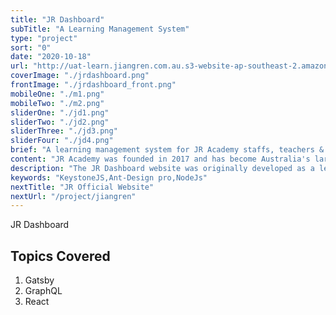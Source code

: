 ```yaml
---
title: "JR Dashboard"
subTitle: "A Learning Management System"
type: "project"
sort: "0"
date: "2020-10-18"
url: "http://uat-learn.jiangren.com.au.s3-website-ap-southeast-2.amazonaws.com/user/login"
coverImage: "./jrdashboard.png"
frontImage: "./jrdashboard_front.png"
mobileOne: "./m1.png"
mobileTwo: "./m2.png"
sliderOne: "./jd1.png"
sliderTwo: "./jd2.png"
sliderThree: "./jd3.png"
sliderFour: "./jd4.png"
brief: "A learning management system for JR Academy staffs, teachers & students"
content: "JR Academy was founded in 2017 and has become Australia's largest Chinese IT organisation with over 10,000 active members in our community and over 400 staff across China and Australia. "
description: "The JR Dashboard website was originally developed as a learning management system for JR Academy staffs, teachers & students to sign up for the Academy's courses. As demand grew and the JR Academy expanded, they realized that they needed a better digital experience when studying in JR Academy. I worked with them to transform their website into a place where students could sign up for in-person classes and have access to a plethora of educational resources at their fingertips."
keywords: "KeystoneJS,Ant-Design pro,NodeJs"
nextTitle: "JR Official Website"
nextUrl: "/project/jiangren"
---
```


JR Dashboard

## Topics Covered

1. Gatsby
2. GraphQL
3. React